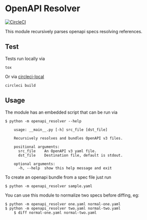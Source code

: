 # OpenAPI Resolver

[![CircleCI](https://circleci.com/gh/ioggstream/openapi-resolver.svg?style=svg)](https://circleci.com/gh/ioggstream/openapi-resolver)

This module recursively parses openapi specs resolving references.

## Test

Tests run locally via 

	tox

Or via [circleci-local](https://circleci.com/docs/2.0/local-cli/)

	circleci build 


## Usage

The module has an embedded script that can be run via

	$ python -m openapi_resolver --help

        usage: __main__.py [-h] src_file [dst_file]

        Recursively resolves and bundles OpenAPI v3 files.

        positional arguments:
          src_file    An OpenAPI v3 yaml file.
          dst_file    Destination file, default is stdout.

        optional arguments:
          -h, --help  show this help message and exit

To create an openapi bundle from a spec file just run

	$ python -m openapi_resolver sample.yaml

You can use this module to normalize two specs before diffing, eg:

	$ python -m openapi_resolver one.yaml normal-one.yaml
	$ python -m openapi_resolver two.yaml normal-two.yaml
        $ diff normal-one.yaml normal-two.yaml
